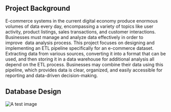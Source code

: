 ## Project Background
E-commerce systems in the current digital economy produce enormous volumes of data every day, encompassing a variety of topics like user activity, product listings, sales transactions, and customer interactions. Businesses must manage and analyze data effectively in order to improve  data analysis process. This project focuses on designing and implementing an ETL pipeline specifically for an e-commerce dataset. Extracting data from various sources, converting it into a format that can be used, and then storing it in a data warehouse for additional analysis all depend on the ETL process. Businesses may combine their data using this pipeline, which provides data is clear, organized, and easily accessible for reporting and data-driven decision-making.

## Database Design

![A test image](image.png)
